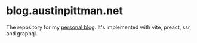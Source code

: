# blog.austinpittman.net
The repository for my [personal blog](https://blog.austinpittman.net). It's implemented with vite, preact, ssr, and graphql.
